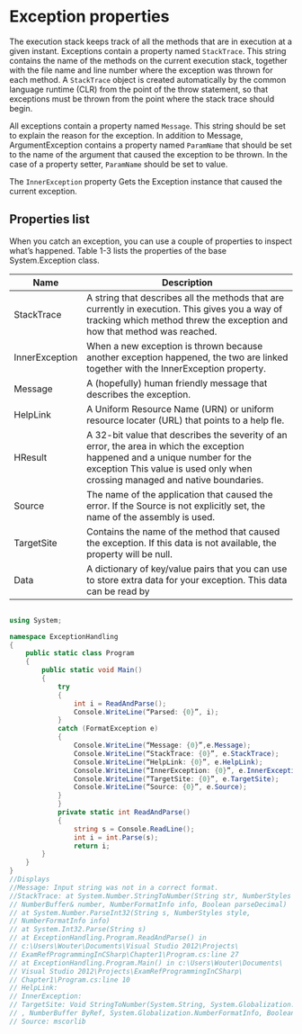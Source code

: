 # Exception properties

The execution stack keeps track of all the methods that are in execution at a given instant. Exceptions contain a property named `StackTrace`. This string contains the name of the methods on the current execution stack, together with the file name and line number where the exception was thrown for each method. A `StackTrace` object is created automatically by the common language runtime (CLR) from the point of the throw statement, so that exceptions must be thrown from the point where the stack trace should begin.

All exceptions contain a property named `Message`. This string should be set to explain the reason for the exception. In addition to Message, ArgumentException contains a property named `ParamName` that should be set to the name of the argument that caused the exception to be thrown. In the case of a property setter, `ParamName` should be set to value.

The `InnerException` property Gets the Exception instance that caused the current exception.

## Properties list

When you catch an exception, you can use a couple of properties to inspect what’s happened. Table 1-3 lists the properties of the base System.Exception class.

| Name           | Description                                                                                                                                                                                                 |
| -------------- | ----------------------------------------------------------------------------------------------------------------------------------------------------------------------------------------------------------- |
| StackTrace     | A string that describes all the methods that are currently in execution. This gives you a way of tracking which method threw the exception and how that method was reached.                                 |
| InnerException | When a new exception is thrown because another exception happened, the two are linked together with the InnerException property.                                                                            |
| Message        | A (hopefully) human friendly message that describes the exception.                                                                                                                                          |
| HelpLink       | A Uniform Resource Name (URN) or uniform resource locater (URL) that points to a help fle.                                                                                                                  |
| HResult        | A 32-bit value that describes the severity of an error, the area in which the exception happened and a unique number for the exception This value is used only when crossing managed and native boundaries. |
| Source         | The name of the application that caused the error. If the Source is not explicitly set, the name of the assembly is used.                                                                                   |
| TargetSite     | Contains the name of the method that caused the exception. If this data is not available, the property will be null.                                                                                        |
| Data           | A dictionary of key/value pairs that you can use to store extra data for your exception. This data can be read by                                                                                           |

```csharp

using System;

namespace ExceptionHandling
{
    public static class Program
    {
        public static void Main()
        {
            try
            {
                int i = ReadAndParse();
                Console.WriteLine(“Parsed: {0}”, i);
            }
            catch (FormatException e)
            {
                Console.WriteLine(“Message: {0}”,e.Message);
                Console.WriteLine(“StackTrace: {0}”, e.StackTrace);
                Console.WriteLine(“HelpLink: {0}”, e.HelpLink);
                Console.WriteLine(“InnerException: {0}”, e.InnerException);
                Console.WriteLine(“TargetSite: {0}”, e.TargetSite);
                Console.WriteLine(“Source: {0}”, e.Source);
            }
            }
            private static int ReadAndParse()
            {
                string s = Console.ReadLine();
                int i = int.Parse(s);
                return i;
        }
    }
}
//Displays
//Message: Input string was not in a correct format.
//StackTrace: at System.Number.StringToNumber(String str, NumberStyles options,
// NumberBuffer& number, NumberFormatInfo info, Boolean parseDecimal)
// at System.Number.ParseInt32(String s, NumberStyles style,
// NumberFormatInfo info)
// at System.Int32.Parse(String s)
// at ExceptionHandling.Program.ReadAndParse() in
// c:\Users\Wouter\Documents\Visual Studio 2012\Projects\
// ExamRefProgrammingInCSharp\Chapter1\Program.cs:line 27
// at ExceptionHandling.Program.Main() in c:\Users\Wouter\Documents\
// Visual Studio 2012\Projects\ExamRefProgrammingInCSharp\
// Chapter1\Program.cs:line 10
// HelpLink:
// InnerException:
// TargetSite: Void StringToNumber(System.String, System.Globalization.NumberStyles
// , NumberBuffer ByRef, System.Globalization.NumberFormatInfo, Boolean)
// Source: mscorlib
```